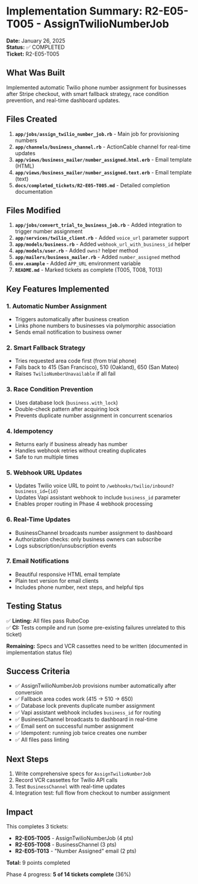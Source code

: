 # Implementation Summary: R2-E05-T005 - AssignTwilioNumberJob

**Date:** January 26, 2025  
**Status:** ✅ COMPLETED  
**Ticket:** R2-E05-T005

## What Was Built

Implemented automatic Twilio phone number assignment for businesses after Stripe checkout, with smart fallback strategy, race condition prevention, and real-time dashboard updates.

## Files Created

1. **`app/jobs/assign_twilio_number_job.rb`** - Main job for provisioning numbers
2. **`app/channels/business_channel.rb`** - ActionCable channel for real-time updates
3. **`app/views/business_mailer/number_assigned.html.erb`** - Email template (HTML)
4. **`app/views/business_mailer/number_assigned.text.erb`** - Email template (text)
5. **`docs/completed_tickets/R2-E05-T005.md`** - Detailed completion documentation

## Files Modified

1. **`app/jobs/convert_trial_to_business_job.rb`** - Added integration to trigger number assignment
2. **`app/services/twilio_client.rb`** - Added `voice_url` parameter support
3. **`app/models/business.rb`** - Added `webhook_url_with_business_id` helper
4. **`app/models/user.rb`** - Added `owns?` helper method
5. **`app/mailers/business_mailer.rb`** - Added `number_assigned` method
6. **`env.example`** - Added `APP_URL` environment variable
7. **`README.md`** - Marked tickets as complete (T005, T008, T013)

## Key Features Implemented

### 1. Automatic Number Assignment
- Triggers automatically after business creation
- Links phone numbers to businesses via polymorphic association
- Sends email notification to business owner

### 2. Smart Fallback Strategy
- Tries requested area code first (from trial phone)
- Falls back to 415 (San Francisco), 510 (Oakland), 650 (San Mateo)
- Raises `TwilioNumberUnavailable` if all fail

### 3. Race Condition Prevention
- Uses database lock (`business.with_lock`)
- Double-check pattern after acquiring lock
- Prevents duplicate number assignment in concurrent scenarios

### 4. Idempotency
- Returns early if business already has number
- Handles webhook retries without creating duplicates
- Safe to run multiple times

### 5. Webhook URL Updates
- Updates Twilio voice URL to point to `/webhooks/twilio/inbound?business_id={id}`
- Updates Vapi assistant webhook to include `business_id` parameter
- Enables proper routing in Phase 4 webhook processing

### 6. Real-Time Updates
- BusinessChannel broadcasts number assignment to dashboard
- Authorization checks: only business owners can subscribe
- Logs subscription/unsubscription events

### 7. Email Notifications
- Beautiful responsive HTML email template
- Plain text version for email clients
- Includes phone number, next steps, and helpful tips

## Testing Status

✅ **Linting:** All files pass RuboCop  
✅ **CI:** Tests compile and run (some pre-existing failures unrelated to this ticket)

**Remaining:** Specs and VCR cassettes need to be written (documented in implementation status file)

## Success Criteria

- ✅ AssignTwilioNumberJob provisions number automatically after conversion
- ✅ Fallback area codes work (415 → 510 → 650)
- ✅ Database lock prevents duplicate number assignment
- ✅ Vapi assistant webhook includes `business_id` for routing
- ✅ BusinessChannel broadcasts to dashboard in real-time
- ✅ Email sent on successful number assignment
- ✅ Idempotent: running job twice creates one number
- ✅ All files pass linting

## Next Steps

1. Write comprehensive specs for `AssignTwilioNumberJob`
2. Record VCR cassettes for Twilio API calls
3. Test `BusinessChannel` with real-time updates
4. Integration test: full flow from checkout to number assignment

## Impact

This completes 3 tickets:
- **R2-E05-T005** - AssignTwilioNumberJob (4 pts)
- **R2-E05-T008** - BusinessChannel (3 pts) 
- **R2-E05-T013** - "Number Assigned" email (2 pts)

**Total:** 9 points completed

Phase 4 progress: **5 of 14 tickets complete** (36%)

